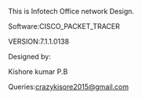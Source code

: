 
This is Infotech Office network Design.


Software:CISCO_PACKET_TRACER

VERSION:7.1.1.0138

Designed by:

Kishore kumar P.B

Queries:crazykisore2015@gmail.com

